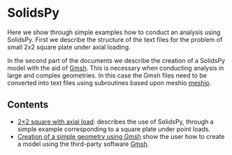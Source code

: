 # SolidsPy

Here we show through simple examples how to conduct an analysis using SolidsPy.
First we describe the structure of the text files for the problem of small 2x2 square
plate under axial loading.

In the second part of the documents we describe the creation of a SolidsPy model
with the aid of [Gmsh](http://gmsh.info/). This is necessary when conducting analysis in
large and complex geometries. In this case the Gmsh files need to be converted into text
files using subroutines based upon meshio [meshio](https://pypi.python.org/pypi/meshio).

## Contents

- [2×2 square with axial load](square_example.md): describes the use of SolidsPy, through a simple
example corresponding to a square plate under point loads.
- [Creation of a simple geometry using Gmsh](geometry_gmsh/README.md) show the user how to create a model using
the third-party software [Gmsh](http://gmsh.info/).
